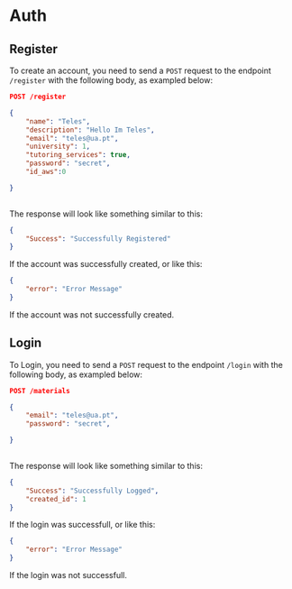 # Auth



## Register

To create an account, you need to send a `POST` request to the endpoint `/register` with the following body, as exampled below:

```json
POST /register

{
    "name": "Teles",
    "description": "Hello Im Teles",
    "email": "teles@ua.pt",
    "university": 1,
    "tutoring_services": true,
    "password": "secret",
    "id_aws":0

}
 
```

The response will look like something similar to this:

```json
{
    "Success": "Successfully Registered"
}
```

If the account was successfully created, or like this:

```json
{
    "error": "Error Message"
}
```

If the account was not successfully created.


## Login

To Login, you need to send a `POST` request to the endpoint `/login` with the following body, as exampled below:

```json
POST /materials

{
    "email": "teles@ua.pt",
    "password": "secret", 

}
 
```

The response will look like something similar to this:

```json
{
    "Success": "Successfully Logged",
    "created_id": 1
}
```

If the login was successfull, or like this:

```json
{
    "error": "Error Message"
}
```

If the login was not successfull.

 
